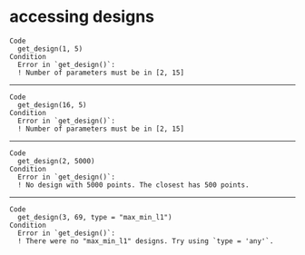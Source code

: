 # accessing designs

    Code
      get_design(1, 5)
    Condition
      Error in `get_design()`:
      ! Number of parameters must be in [2, 15]

---

    Code
      get_design(16, 5)
    Condition
      Error in `get_design()`:
      ! Number of parameters must be in [2, 15]

---

    Code
      get_design(2, 5000)
    Condition
      Error in `get_design()`:
      ! No design with 5000 points. The closest has 500 points.

---

    Code
      get_design(3, 69, type = "max_min_l1")
    Condition
      Error in `get_design()`:
      ! There were no "max_min_l1" designs. Try using `type = 'any'`.

